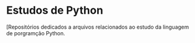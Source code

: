 # Estudos de Python

[Repositórios dedicados a arquivos relacionados ao estudo da linguagem de porgramção Python.